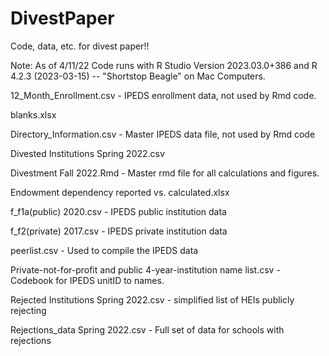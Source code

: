 # DivestPaper
Code, data, etc. for divest paper!!

Note: As of 4/11/22 Code runs with R Studio Version 2023.03.0+386 and R 4.2.3 (2023-03-15) -- "Shortstop Beagle" on Mac Computers.


12_Month_Enrollment.csv - IPEDS enrollment data, not used by Rmd code.

blanks.xlsx

Directory_Information.csv - Master IPEDS data file, not used by Rmd code

Divested Institutions Spring 2022.csv

Divestment Fall 2022.Rmd - Master rmd file for all calculations and figures.

Endowment dependency reported vs. calculated.xlsx

f_f1a(public) 2020.csv - IPEDS public institution data

f_f2(private) 2017.csv - IPEDS private institution data

peerlist.csv - Used to compile the IPEDS data

Private-not-for-profit and public 4-year-institution name list.csv - Codebook for IPEDS unitID to names.

Rejected Institutions Spring 2022.csv - simplified list of HEIs publicly rejecting

Rejections_data Spring 2022.csv - Full set of data for schools with rejections